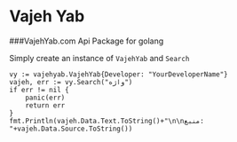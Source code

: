 # Vajeh Yab
###VajehYab.com Api Package for golang

Simply create an instance of `VajehYab` and `Search`

```golang
vy := vajehyab.VajehYab{Developer: "YourDeveloperName"}
vajeh, err := vy.Search("واژه")
if err != nil {
	panic(err)
	return err
}
fmt.Println(vajeh.Data.Text.ToString()+"\n\nمنبع: "+vajeh.Data.Source.ToString())
```